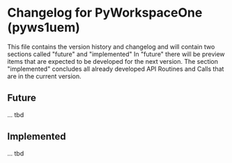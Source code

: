 # Changelog for PyWorkspaceOne (pyws1uem)

This file contains the version history and changelog and will contain two sections called "future" and "implemented"
In "future" there will be preview items that are expected to be developed for the next version.
The section "implemented" concludes all already developed API Routines and Calls that are in the current version.

## Future

... tbd

## Implemented

... tbd
